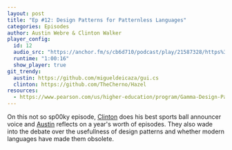 ```yaml
---
layout: post
title: "Ep #12: Design Patterns for Patternless Languages"
categories: Episodes
author: Austin Webre & Clinton Walker
player_config:
  id: 12
  audio_src: "https://anchor.fm/s/cb6d710/podcast/play/21587328/https%3A%2F%2Fd3ctxlq1ktw2nl.cloudfront.net%2Fstaging%2F2020-10-24%2F89158632a6f9894f04194b8ced9dfc09.m4a"
  runtime: "1:00:16"
  show_player: true
git_trendy:
  austin: https://github.com/migueldeicaza/gui.cs
  clinton: https://github.com/TheCherno/Hazel
resources:
  - https://www.pearson.com/us/higher-education/program/Gamma-Design-Patterns-Elements-of-Reusable-Object-Oriented-Software/PGM14333.html
---
```


On this not so sp00ky episode, [Clinton](https://twitter.com/clintonjwalker) does his best sports ball announcer voice and [Austin](https://twitter.com/austinwebre) reflects on a year's worth of episodes. They also wade into the debate over the usefullness of design patterns and whether modern languages have made them obsolete.
